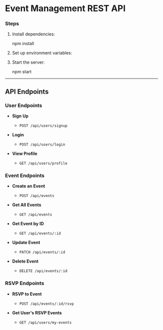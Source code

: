# Event Management REST API


### Steps

1. Install dependencies:
   
    npm install
    

2. Set up environment variables:

3. Start the server:
   
    npm start
 



---

## API Endpoints

### User Endpoints

- **Sign Up**
  - `POST /api/users/signup`

- **Login**
  - `POST /api/users/login`

- **View Profile**
  - `GET /api/users/profile`


### Event Endpoints

- **Create an Event**
  - `POST /api/events`

- **Get All Events**
  - `GET /api/events`

- **Get Event by ID**
  - `GET /api/events/:id`

- **Update Event**
  - `PATCH /api/events/:id`

- **Delete Event**
  - `DELETE /api/events/:id`

### RSVP Endpoints

- **RSVP to Event**
  - `POST /api/events/:id/rsvp`

- **Get User's RSVP Events**
  - `GET /api/users/my-events`
